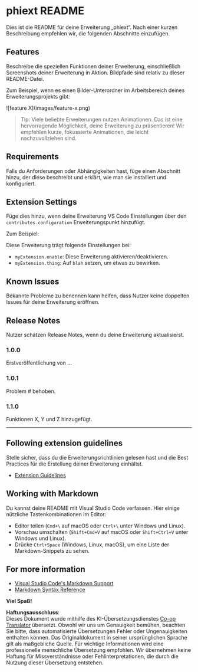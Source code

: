 <!--
CO_OP_TRANSLATOR_METADATA:
{
  "original_hash": "63e2d8f5b452d7842ae393f19ad812c5",
  "translation_date": "2025-05-07T10:12:42+00:00",
  "source_file": "code/09.UpdateSamples/Aug/vscode/phiext/README.md",
  "language_code": "de"
}
-->
# phiext README

Dies ist die README für deine Erweiterung „phiext“. Nach einer kurzen Beschreibung empfehlen wir, die folgenden Abschnitte einzufügen.

## Features

Beschreibe die speziellen Funktionen deiner Erweiterung, einschließlich Screenshots deiner Erweiterung in Aktion. Bildpfade sind relativ zu dieser README-Datei.

Zum Beispiel, wenn es einen Bilder-Unterordner im Arbeitsbereich deines Erweiterungsprojekts gibt:

\!\[feature X\]\(images/feature-x.png\)

> Tip: Viele beliebte Erweiterungen nutzen Animationen. Das ist eine hervorragende Möglichkeit, deine Erweiterung zu präsentieren! Wir empfehlen kurze, fokussierte Animationen, die leicht nachzuvollziehen sind.

## Requirements

Falls du Anforderungen oder Abhängigkeiten hast, füge einen Abschnitt hinzu, der diese beschreibt und erklärt, wie man sie installiert und konfiguriert.

## Extension Settings

Füge dies hinzu, wenn deine Erweiterung VS Code Einstellungen über den `contributes.configuration` Erweiterungspunkt hinzufügt.

Zum Beispiel:

Diese Erweiterung trägt folgende Einstellungen bei:

* `myExtension.enable`: Diese Erweiterung aktivieren/deaktivieren.
* `myExtension.thing`: Auf `blah` setzen, um etwas zu bewirken.

## Known Issues

Bekannte Probleme zu benennen kann helfen, dass Nutzer keine doppelten Issues für deine Erweiterung eröffnen.

## Release Notes

Nutzer schätzen Release Notes, wenn du deine Erweiterung aktualisierst.

### 1.0.0

Erstveröffentlichung von ...

### 1.0.1

Problem # behoben.

### 1.1.0

Funktionen X, Y und Z hinzugefügt.

---

## Following extension guidelines

Stelle sicher, dass du die Erweiterungsrichtlinien gelesen hast und die Best Practices für die Erstellung deiner Erweiterung einhältst.

* [Extension Guidelines](https://code.visualstudio.com/api/references/extension-guidelines)

## Working with Markdown

Du kannst deine README mit Visual Studio Code verfassen. Hier einige nützliche Tastenkombinationen im Editor:

* Editor teilen (`Cmd+\` auf macOS oder `Ctrl+\` unter Windows und Linux).
* Vorschau umschalten (`Shift+Cmd+V` auf macOS oder `Shift+Ctrl+V` unter Windows und Linux).
* Drücke `Ctrl+Space` (Windows, Linux, macOS), um eine Liste der Markdown-Snippets zu sehen.

## For more information

* [Visual Studio Code's Markdown Support](http://code.visualstudio.com/docs/languages/markdown)
* [Markdown Syntax Reference](https://help.github.com/articles/markdown-basics/)

**Viel Spaß!**

**Haftungsausschluss**:  
Dieses Dokument wurde mithilfe des KI-Übersetzungsdienstes [Co-op Translator](https://github.com/Azure/co-op-translator) übersetzt. Obwohl wir uns um Genauigkeit bemühen, beachten Sie bitte, dass automatisierte Übersetzungen Fehler oder Ungenauigkeiten enthalten können. Das Originaldokument in seiner ursprünglichen Sprache gilt als maßgebliche Quelle. Für wichtige Informationen wird eine professionelle menschliche Übersetzung empfohlen. Wir übernehmen keine Haftung für Missverständnisse oder Fehlinterpretationen, die durch die Nutzung dieser Übersetzung entstehen.
